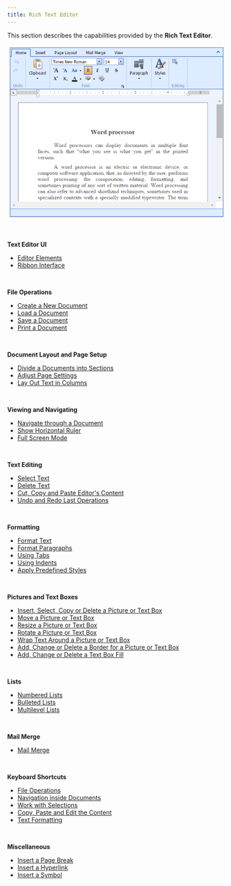```yaml
---
title: Rich Text Editor
---
```

This section describes the capabilities provided by the **Rich Text Editor**.

![EUD_ASPxRichEdit_MainPicture](../images/Img117723.png)

&nbsp;

**Text Editor UI**
* [Editor Elements](../../interface-elements-for-web/articles/rich-text-editor/text-editor-ui/editor-elements.md)
* [Ribbon Interface](../../interface-elements-for-web/articles/rich-text-editor/text-editor-ui/ribbon-interface.md)

&nbsp;

**File Operations**
* [Create a New Document](../../interface-elements-for-web/articles/rich-text-editor/file-operations/create-a-new-document.md)
* [Load a Document](../../interface-elements-for-web/articles/rich-text-editor/file-operations/load-a-document.md)
* [Save a Document](../../interface-elements-for-web/articles/rich-text-editor/file-operations/save-a-document.md)
* [Print a Document](../../interface-elements-for-web/articles/rich-text-editor/file-operations/print-a-document.md)

&nbsp;

**Document Layout and Page Setup**
* [Divide a Documents into Sections](../../interface-elements-for-web/articles/rich-text-editor/document-layout-and-page-setup/divide-a-documents-into-sections.md)
* [Adjust Page Settings](../../interface-elements-for-web/articles/rich-text-editor/document-layout-and-page-setup/adjust-page-settings.md)
* [Lay Out Text in Columns](../../interface-elements-for-web/articles/rich-text-editor/document-layout-and-page-setup/lay-out-text-in-columns.md)

&nbsp;

**Viewing and Navigating**
* [Navigate through a Document](../../interface-elements-for-web/articles/rich-text-editor/viewing-and-navigating/navigate-through-a-document.md)
* [Show Horizontal Ruler](../../interface-elements-for-web/articles/rich-text-editor/viewing-and-navigating/show-horizontal-ruler.md)
* [Full Screen Mode](../../interface-elements-for-web/articles/rich-text-editor/viewing-and-navigating/full-screen-mode.md)

&nbsp;

**Text Editing**
* [Select Text](../../interface-elements-for-web/articles/rich-text-editor/text-editing/select-text.md)
* [Delete Text](../../interface-elements-for-web/articles/rich-text-editor/text-editing/delete-text.md)
* [Cut, Copy and Paste Editor's Content](../../interface-elements-for-web/articles/rich-text-editor/text-editing/cut-copy-and-paste-editor's-content.md)
* [Undo and Redo Last Operations](../../interface-elements-for-web/articles/rich-text-editor/text-editing/undo-and-redo-last-operations.md)

&nbsp;

**Formatting**
* [Format Text](../../interface-elements-for-web/articles/rich-text-editor/formatting/format-text.md)
* [Format Paragraphs](../../interface-elements-for-web/articles/rich-text-editor/formatting/format-paragraphs.md)
* [Using Tabs](../../interface-elements-for-web/articles/rich-text-editor/formatting/using-tabs.md)
* [Using Indents](../../interface-elements-for-web/articles/rich-text-editor/formatting/using-indents.md)
* [Apply Predefined Styles](../../interface-elements-for-web/articles/rich-text-editor/formatting/apply-predefined-styles.md)

&nbsp;

**Pictures and Text Boxes**
* [Insert, Select, Copy or Delete a Picture or Text Box](../../interface-elements-for-web/articles/rich-text-editor/pictures-and-text-boxes/insert-select-copy-or-delete-a-picture-or-text-box.md)
* [Move a Picture or Text Box](../../interface-elements-for-web/articles/rich-text-editor/pictures-and-text-boxes/move-a-picture-or-text-box.md)
* [Resize a Picture or Text Box](../../interface-elements-for-web/articles/rich-text-editor/pictures-and-text-boxes/resize-a-picture-or-text-box.md)
* [Rotate a Picture or Text Box](../../interface-elements-for-web/articles/rich-text-editor/pictures-and-text-boxes/rotate-a-picture-or-text-box.md)
* [Wrap Text Around a Picture or Text Box](../../interface-elements-for-web/articles/rich-text-editor/pictures-and-text-boxes/wrap-text-around-a-picture-or-text-box.md)
* [Add, Change or Delete a Border for a Picture or Text Box](../../interface-elements-for-web/articles/rich-text-editor/pictures-and-text-boxes/add-change-or-delete-a-border-for-a-picture-or-text-box.md)
* [Add, Change or Delete a Text Box Fill](../../interface-elements-for-web/articles/rich-text-editor/pictures-and-text-boxes/add-change-or-delete-a-text-box-fill.md)

&nbsp;

**Lists**
* [Numbered Lists](../../interface-elements-for-web/articles/rich-text-editor/lists/numbered-lists.md)
* [Bulleted Lists](../../interface-elements-for-web/articles/rich-text-editor/lists/bulleted-lists.md)
* [Multilevel Lists](../../interface-elements-for-web/articles/rich-text-editor/lists/multilevel-lists.md)

&nbsp;

**Mail Merge**
* [Mail Merge](../../interface-elements-for-web/articles/rich-text-editor/mail-merge.md)

&nbsp;

**Keyboard Shortcuts**
* [File Operations](../../interface-elements-for-web/articles/rich-text-editor/keyboard-shortcuts/file-operations.md)
* [Navigation inside Documents](../../interface-elements-for-web/articles/rich-text-editor/keyboard-shortcuts/navigation-inside-documents.md)
* [Work with Selections ](../../interface-elements-for-web/articles/rich-text-editor/keyboard-shortcuts/work-with-selections.md)
* [Copy, Paste and Edit the Content](../../interface-elements-for-web/articles/rich-text-editor/keyboard-shortcuts/copy-paste-and-edit-the-content.md)
* [Text Formatting](../../interface-elements-for-web/articles/rich-text-editor/keyboard-shortcuts/text-formatting.md)

&nbsp;

**Miscellaneous**
* [Insert a Page Break](../../interface-elements-for-web/articles/rich-text-editor/miscellaneous/insert-a-page-break.md)
* [Insert a Hyperlink](../../interface-elements-for-web/articles/rich-text-editor/miscellaneous/insert-a-hyperlink.md)
* [Insert a Symbol](../../interface-elements-for-web/articles/rich-text-editor/miscellaneous/insert-a-symbol.md)